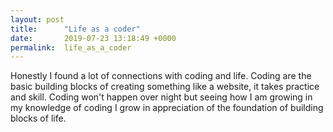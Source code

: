 ```yaml
---
layout: post
title:      "Life as a coder"
date:       2019-07-23 13:18:49 +0000
permalink:  life_as_a_coder
---
```



Honestly I found a lot of connections with coding and life. Coding are the basic building blocks of creating something like a website, it takes practice and skill. Coding won't happen over night but seeing how I am growing in my knowledge of coding I grow in appreciation of the foundation of building blocks of life.


